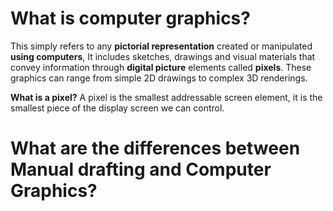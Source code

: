 # What is computer graphics?
This simply refers to any **pictorial representation** created or manipulated **using computers**, It includes sketches, drawings and visual materials that convey information through **digital picture** elements called **pixels**. These graphics can range from simple 2D drawings to complex 3D renderings.

**What is a pixel?**
A pixel is the smallest addressable screen element, it is the smallest piece of the display screen we can control.

# What are the differences between Manual drafting and Computer Graphics?
